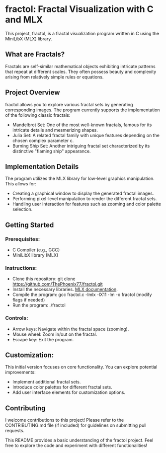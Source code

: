 # fractol: Fractal Visualization with C and MLX
This project, fractol, is a fractal visualization program written in C using the MiniLibX (MLX) library.

## What are Fractals?
Fractals are self-similar mathematical objects exhibiting intricate patterns that repeat at different scales. They often possess beauty and complexity arising from relatively simple rules or equations.

## Project Overview
fractol allows you to explore various fractal sets by generating corresponding images. The program currently supports the implementation of the following classic fractals:

  *  Mandelbrot Set: One of the most well-known fractals, famous for its intricate details and mesmerizing shapes.
  *  Julia Set: A related fractal family with unique features depending on the chosen complex parameter c.
  *  Burning Ship Set: Another intriguing fractal set characterized by its distinctive "flaming ship" appearance.


## Implementation Details
The program utilizes the MLX library for low-level graphics manipulation. This allows for:

  *  Creating a graphical window to display the generated fractal images.
  *  Performing pixel-level manipulation to render the different fractal sets.
  *  Handling user interaction for features such as zooming and color palette selection.

## Getting Started
### Prerequisites:
  *  C Compiler (e.g., GCC)
  *  MiniLibX library (MLX)
### Instructions:

  *  Clone this repository: git clone https://github.com/ThePhoenix77/fractol.git
  *  Install the necessary libraries. [MLX documentation](https://harm-smits.github.io/42docs/libs/minilibx/getting_started.html).
  *  Compile the program: gcc fractol.c -lmlx -lX11 -lm -o fractol (modify flags if needed)
  *  Run the program: ./fractol

### Controls:

  *  Arrow keys: Navigate within the fractal space (zooming).
  *  Mouse wheel: Zoom in/out on the fractal.
  *  Escape key: Exit the program.

## Customization:

This initial version focuses on core functionality. You can explore potential improvements:

  *  Implement additional fractal sets.
  *  Introduce color palettes for different fractal sets.
  *  Add user interface elements for customization options.

## Contributing
I welcome contributions to this project! Please refer to the CONTRIBUTING.md file (if included) for guidelines on submitting pull requests.

This README provides a basic understanding of the fractol project. Feel free to explore the code and experiment with different functionalities!
